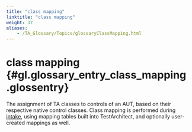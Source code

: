 ```yaml
--- 
title: "class mapping"
linktitle: "class mapping"
weight: 37
aliases: 
    - /TA_Glossary/Topics/glossaryClassMapping.html
---
```

# class mapping {#gl.glossary_entry_class_mapping .glossentry}

The assignment of TA classes to controls of an AUT, based on their respective native control classes. Class mapping is performed during [intake](../../TA_Help/Topics/Interface_def_intake.html), using mapping tables built into TestArchitect, and optionally user-created mappings as well.

